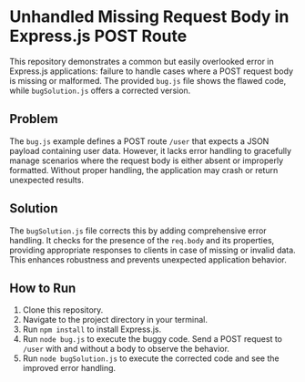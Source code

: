 # Unhandled Missing Request Body in Express.js POST Route

This repository demonstrates a common but easily overlooked error in Express.js applications:  failure to handle cases where a POST request body is missing or malformed.  The provided `bug.js` file shows the flawed code, while `bugSolution.js` offers a corrected version.

## Problem

The `bug.js` example defines a POST route `/user` that expects a JSON payload containing user data.  However, it lacks error handling to gracefully manage scenarios where the request body is either absent or improperly formatted.  Without proper handling, the application may crash or return unexpected results.

## Solution

The `bugSolution.js` file corrects this by adding comprehensive error handling. It checks for the presence of the `req.body` and its properties, providing appropriate responses to clients in case of missing or invalid data.  This enhances robustness and prevents unexpected application behavior.

## How to Run

1. Clone this repository.
2. Navigate to the project directory in your terminal.
3. Run `npm install` to install Express.js.
4. Run `node bug.js` to execute the buggy code.  Send a POST request to `/user` with and without a body to observe the behavior.
5. Run `node bugSolution.js` to execute the corrected code and see the improved error handling.